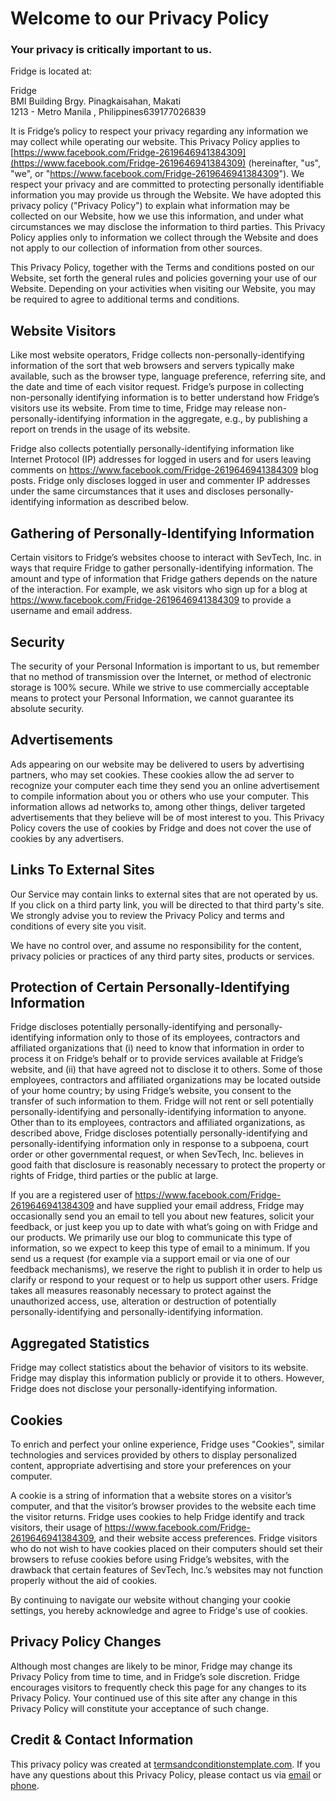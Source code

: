 Welcome to our Privacy Policy
=============================

### Your privacy is critically important to us.

Fridge is located at:

Fridge\
BMI Building Brgy. Pinagkaisahan, Makati \
1213 - Metro Manila , Philippines639177026839

It is Fridge’s policy to respect your privacy regarding any information
we may collect while operating our website. This Privacy Policy applies
to
[https://www.facebook.com/Fridge-2619646941384309](https://www.facebook.com/Fridge-2619646941384309)
(hereinafter, "us", "we", or
"https://www.facebook.com/Fridge-2619646941384309"). We respect your
privacy and are committed to protecting personally identifiable
information you may provide us through the Website. We have adopted this
privacy policy ("Privacy Policy") to explain what information may be
collected on our Website, how we use this information, and under what
circumstances we may disclose the information to third parties. This
Privacy Policy applies only to information we collect through the
Website and does not apply to our collection of information from other
sources.

This Privacy Policy, together with the Terms and conditions posted on
our Website, set forth the general rules and policies governing your use
of our Website. Depending on your activities when visiting our Website,
you may be required to agree to additional terms and conditions.

Website Visitors
----------------

Like most website operators, Fridge collects non-personally-identifying
information of the sort that web browsers and servers typically make
available, such as the browser type, language preference, referring
site, and the date and time of each visitor request. Fridge’s purpose in
collecting non-personally identifying information is to better
understand how Fridge’s visitors use its website. From time to time,
Fridge may release non-personally-identifying information in the
aggregate, e.g., by publishing a report on trends in the usage of its
website.

Fridge also collects potentially personally-identifying information like
Internet Protocol (IP) addresses for logged in users and for users
leaving comments on https://www.facebook.com/Fridge-2619646941384309
blog posts. Fridge only discloses logged in user and commenter IP
addresses under the same circumstances that it uses and discloses
personally-identifying information as described below.

Gathering of Personally-Identifying Information
-----------------------------------------------

Certain visitors to Fridge’s websites choose to interact with SevTech,
Inc. in ways that require Fridge to gather personally-identifying
information. The amount and type of information that Fridge gathers
depends on the nature of the interaction. For example, we ask visitors
who sign up for a blog at
https://www.facebook.com/Fridge-2619646941384309 to provide a username
and email address.

Security
--------

The security of your Personal Information is important to us, but
remember that no method of transmission over the Internet, or method of
electronic storage is 100% secure. While we strive to use commercially
acceptable means to protect your Personal Information, we cannot
guarantee its absolute security.

Advertisements
--------------

Ads appearing on our website may be delivered to users by advertising
partners, who may set cookies. These cookies allow the ad server to
recognize your computer each time they send you an online advertisement
to compile information about you or others who use your computer. This
information allows ad networks to, among other things, deliver targeted
advertisements that they believe will be of most interest to you. This
Privacy Policy covers the use of cookies by Fridge and does not cover
the use of cookies by any advertisers.

Links To External Sites
-----------------------

Our Service may contain links to external sites that are not operated by
us. If you click on a third party link, you will be directed to that
third party's site. We strongly advise you to review the Privacy Policy
and terms and conditions of every site you visit.

We have no control over, and assume no responsibility for the content,
privacy policies or practices of any third party sites, products or
services.

Protection of Certain Personally-Identifying Information
--------------------------------------------------------

Fridge discloses potentially personally-identifying and
personally-identifying information only to those of its employees,
contractors and affiliated organizations that (i) need to know that
information in order to process it on Fridge’s behalf or to provide
services available at Fridge’s website, and (ii) that have agreed not to
disclose it to others. Some of those employees, contractors and
affiliated organizations may be located outside of your home country; by
using Fridge’s website, you consent to the transfer of such information
to them. Fridge will not rent or sell potentially personally-identifying
and personally-identifying information to anyone. Other than to its
employees, contractors and affiliated organizations, as described above,
Fridge discloses potentially personally-identifying and
personally-identifying information only in response to a subpoena, court
order or other governmental request, or when SevTech, Inc. believes in
good faith that disclosure is reasonably necessary to protect the
property or rights of Fridge, third parties or the public at large.

If you are a registered user of
https://www.facebook.com/Fridge-2619646941384309 and have supplied your
email address, Fridge may occasionally send you an email to tell you
about new features, solicit your feedback, or just keep you up to date
with what’s going on with Fridge and our products. We primarily use our
blog to communicate this type of information, so we expect to keep this
type of email to a minimum. If you send us a request (for example via a
support email or via one of our feedback mechanisms), we reserve the
right to publish it in order to help us clarify or respond to your
request or to help us support other users. Fridge takes all measures
reasonably necessary to protect against the unauthorized access, use,
alteration or destruction of potentially personally-identifying and
personally-identifying information.

Aggregated Statistics
---------------------

Fridge may collect statistics about the behavior of visitors to its
website. Fridge may display this information publicly or provide it to
others. However, Fridge does not disclose your personally-identifying
information.

Cookies
-------

To enrich and perfect your online experience, Fridge uses "Cookies",
similar technologies and services provided by others to display
personalized content, appropriate advertising and store your preferences
on your computer.

A cookie is a string of information that a website stores on a visitor’s
computer, and that the visitor’s browser provides to the website each
time the visitor returns. Fridge uses cookies to help Fridge identify
and track visitors, their usage of
https://www.facebook.com/Fridge-2619646941384309, and their website
access preferences. Fridge visitors who do not wish to have cookies
placed on their computers should set their browsers to refuse cookies
before using Fridge’s websites, with the drawback that certain features
of SevTech, Inc.’s websites may not function properly without the aid of
cookies.

By continuing to navigate our website without changing your cookie
settings, you hereby acknowledge and agree to Fridge's use of cookies.

Privacy Policy Changes
----------------------

Although most changes are likely to be minor, Fridge may change its
Privacy Policy from time to time, and in Fridge’s sole discretion.
Fridge encourages visitors to frequently check this page for any changes
to its Privacy Policy. Your continued use of this site after any change
in this Privacy Policy will constitute your acceptance of such change.

Credit & Contact Information
----------------------------

This privacy policy was created at
[termsandconditionstemplate.com](https://termsandconditionstemplate.com/privacy-policy-generator/ "Privacy policy template generator").
If you have any questions about this Privacy Policy, please contact us
via [email](mailto:) or [phone](tel:639177026839).
